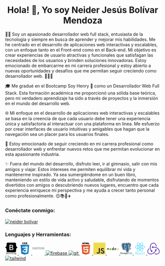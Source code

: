 
<h1 align="center">Hola! 👋, Yo soy Neider Jesús Bolívar Mendoza</h1>

👨‍💻 Soy un apasionado desarrollador web full stack, entusiasta de la tecnología y siempre en busca de aprender y mejorar mis habilidades. Me he centrado en el desarrollo de aplicaciones web interactivas y escalables, con un enfoque tanto en el Front-end como en el Back-end. Mi objetivo es crear experiencias de usuario atractivas y funcionales que satisfagan las necesidades de los usuarios y brinden soluciones innovadoras. Estoy emocionado de embarcarme en mi carrera profesional y estoy abierto a nuevas oportunidades y desafíos que me permitan seguir creciendo como desarrollador web. 🚀🌐😊
<br>

🎓 Me gradué en el Bootcamp Soy Henry 🚀 como un Desarrollador Web Full Stack. Esta formación académica me proporcionó una sólida base teórica, pero mi verdadero aprendizaje ha sido a través de proyectos y la inmersión en el mundo del desarrollo web.
<br>

🌐 Mi enfoque en el desarrollo de aplicaciones web interactivas y escalables se basa en la creencia de que cada usuario debe tener una experiencia única y satisfactoria al interactuar con una plataforma en línea. Me esfuerzo por crear interfaces de usuario intuitivas y amigables que hagan que la navegación sea un placer para los usuarios finales.
<br>

🚀 Estoy emocionado de seguir creciendo en mi carrera profesional como desarrollador web y enfrentar nuevos retos que me permitan evolucionar en esta apasionante industria. 
<br>

✨ Fuera del mundo del desarrollo, disfruto leer, ir al gimnasio, salir con mis amigos y viajar. Estos intereses me permiten equilibrar mi vida y mantenerme inspirado. Ya sea sumergiéndome en un buen libro, manteniendo un estilo de vida activo y saludable, disfrutando de momentos divertidos con amigos o descubriendo nuevos lugares, encuentro que cada experiencia enriquece mi perspectiva y me ayuda a crecer tanto personal como profesionalmente. 😊📚💪✈️
<br>

<h3 align="left">Conéctate conmigo:</h3>
<p align="left">
<a href="https://www.linkedin.com/in/neider-bolivar-744568271/" target="blank"><img align="center" src="https://raw.githubusercontent.com/rahuldkjain/github-profile-readme-generator/master/src/images/icons/Social/linked-in-alt.svg" alt="neider bolivar" height="30" width="40" /></a>
</p>

<h3 align="left">Lenguajes y Herramientas:</h3>
<p align="left"> <a href="https://getbootstrap.com" target="_blank" rel="noreferrer"> <img src="https://raw.githubusercontent.com/devicons/devicon/master/icons/bootstrap/bootstrap-plain-wordmark.svg" alt="bootstrap" width="40" height="40"/> </a> <a href="https://www.w3schools.com/css/" target="_blank" rel="noreferrer"> <img src="https://raw.githubusercontent.com/devicons/devicon/master/icons/css3/css3-original-wordmark.svg" alt="css3" width="40" height="40"/> </a> <a href="https://expressjs.com" target="_blank" rel="noreferrer"> <img src="https://raw.githubusercontent.com/devicons/devicon/master/icons/express/express-original-wordmark.svg" alt="express" width="40" height="40"/> </a> <a href="https://firebase.google.com/" target="_blank" rel="noreferrer"> <img src="https://www.vectorlogo.zone/logos/firebase/firebase-icon.svg" alt="firebase" width="40" height="40"/> </a> <a href="https://git-scm.com/" target="_blank" rel="noreferrer"> <img src="https://www.vectorlogo.zone/logos/git-scm/git-scm-icon.svg" alt="git" width="40" height="40"/> </a> <a href="https://www.w3.org/html/" target="_blank" rel="noreferrer"> <img src="https://raw.githubusercontent.com/devicons/devicon/master/icons/html5/html5-original-wordmark.svg" alt="html5" width="40" height="40"/> </a> <a href="https://developer.mozilla.org/en-US/docs/Web/JavaScript" target="_blank" rel="noreferrer"> <img src="https://raw.githubusercontent.com/devicons/devicon/master/icons/javascript/javascript-original.svg" alt="javascript" width="40" height="40"/> </a> <a href="https://nodejs.org" target="_blank" rel="noreferrer"> <img src="https://raw.githubusercontent.com/devicons/devicon/master/icons/nodejs/nodejs-original-wordmark.svg" alt="nodejs" width="40" height="40"/> </a> <a href="https://www.postgresql.org" target="_blank" rel="noreferrer"> <img src="https://raw.githubusercontent.com/devicons/devicon/master/icons/postgresql/postgresql-original-wordmark.svg" alt="postgresql" width="40" height="40"/> </a> <a href="https://reactjs.org/" target="_blank" rel="noreferrer"> <img src="https://raw.githubusercontent.com/devicons/devicon/master/icons/react/react-original-wordmark.svg" alt="react" width="40" height="40"/> </a> <a href="https://redux.js.org" target="_blank" rel="noreferrer"> <img src="https://raw.githubusercontent.com/devicons/devicon/master/icons/redux/redux-original.svg" alt="redux" width="40" height="40"/> </a> <a href="https://tailwindcss.com/" target="_blank" rel="noreferrer"> <img src="https://www.vectorlogo.zone/logos/tailwindcss/tailwindcss-icon.svg" alt="tailwind" width="40" height="40"/> </a> </p>

<!--
**NeiDer1123/NeiDer1123** is a ✨ _special_ ✨ repository because its `README.md` (this file) appears on your GitHub profile.

Here are some ideas to get you started:

- 🔭 I’m currently working on ...
- 🌱 I’m currently learning ...
- 👯 I’m looking to collaborate on ...
- 🤔 I’m looking for help with ...
- 💬 Ask me about ...
- 📫 How to reach me: ...
- 😄 Pronouns: ...
- ⚡ Fun fact: ...
-->
